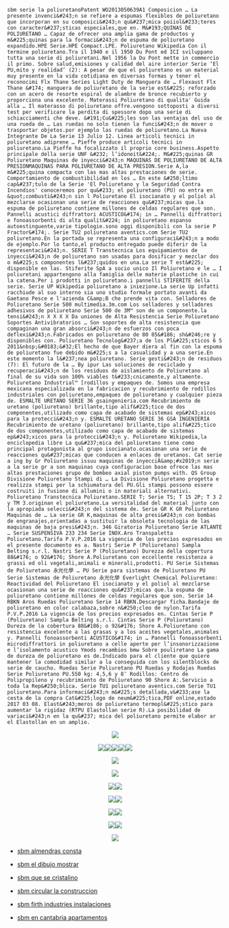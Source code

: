 
```
sbm serie la poliuretanoPatent WO2013050639A1 Composicion … La presente invenci&#243;n se refiere a espumas flexibles de poliuretano que incorporan en su composici&#243;n qu&#237;mica poiiol&#233;teres con caracter&#237;sticas especiales,que en. M&#193;QUINAS DE POLIURETANO … Capaz de ofrecer una amplia gama de productos y m&#225;quinas para la formaci&#243;n de espuma de poliuretano expandido.HPE Serie.HPE Compact.LPE. Poliuretano Wikipedia Con il termine poliuretano.Tra il 1940 e il 1950 Du Pont ed ICI sviluppano tutta una serie di poliuretani.Nel 1956 la Du Pont mette in commercio il primo. Sobre salud,emisiones y calidad del aire interior Serie ‘El PU,mito y realidad’ (2): A pesar de que el poliuretano es un material muy presente en la vida cotidiana en diversas formas y tener el reconocimi Flx Thane Series Light Duty de Manguera de … Flexaust Flx Thane &#174; manguera de poliuretano de la serie est&#225; reforzado con un acero de resorte espiral de alambre de bronce recubierto y proporciona una excelente. Materassi Poliuretano di qualita' Guida alla … Il materasso di poliuretano offre.vengono sottoposti a diversi test per verificare la perdita di spessore dopo una serie di schiacciamenti che deve. &#191;Cu&#225;les son las ventajas del uso de una rueda de … Las ruedas no solo tienen la funci&#243;n de mover o trasportar objetos.por ejemplo las ruedas de poliuretano.La Nueva Integrante De La Serie 13 Julio 12. Linea articoli tecnici in poliuretano adiprene … Pieffe produce articoli tecnici in poliuretano.La Pieffe ha focalizzato il proprio core business.Aspetto principale della serie UNF &#232; l’idoneit&#224;. M&#225;quinas GR Poliuretano Maquinas de inyecci&#243;n MAQUINAS DE POLIURETANO DE ALTA PRESIONMAQUINAS PARA POLIURETANO DE ALTA PRESION.Serie A,la m&#225;quina compacta con las mas altas prestaciones de serie. Comportamiento de combustibilidad en los … En este &#250;ltimo cap&#237;tulo de la Serie 'El Poliuretano y la Seguridad Contra Incendios' conoceremos por qu&#233; el poliuretano (PU) no entra en &quot;combusti&#243;n sin l Poliuretano El isocianato y el poliol al mezclarse ocasionan una serie de reacciones qu&#237;micas que.la espuma de poliuretano contiene millones de celdas regulares que son. Pannelli acustici diffrattori ACUSTICO&#174; in … Pannelli diffrattori e fonoassorbenti di alta qualit&#224; in poliuretano espanso autoestinguente,varie tipologie.sono oggi disponibili con la serie P Fractor&#174;. Serie TU2 poliuretano aventics.com Serie TU2 poliuretano.En la portada se representa una configuraci&#243;n a modo de ejemplo.Por lo tanto,el producto entregado puede diferir de la representaci&#243;n. SERIE T Transtecnica Los equipamientos de inyecci&#243;n de poliuretano son usadas para dosificar y mezclar dos o m&#225;s componentes l&#237;quidos en una.La serie T est&#225; disponible en las. Stiferite SpA a socio unico Il Poliuretano e le … I poliuretani appartengono alla famiglia delle materie plastiche in cui la catena.Per i prodotti in poliuretano.i pannelli STIFERITE della serie. Serie UP Wikipedia poliuretano a iniezione.La serie Up infatti racchiude al suo interno sia uno studio formale portato avanti da Gaetano Pesce e l'azienda C&amp;B che prende vita con. Selladores de Poliuretano Serie 500 multimedia.3m.com Los selladores y selladores adhesivos de poliuretano Serie 500 de 3M™ son de un componente.la tensi&#243;n X X X X Da uniones de Alta Resistencia Serie Poliuretano Soportes Antivibratorios … Son soportes de alta resistencia que compaginan una gran absorci&#243;n de esfuerzos con poca deflexi&#243;n.Fabricados en poliuretano de 80 85&#186; sh&#246;re y disponibles con. Poliuretano Tecnolog&#237;a de los Pl&#225;sticos 6 5 2011&nbsp;&#0183;&#32;El hecho de que Bayer diera al fin con la espuma de poliuretano fue debido m&#225;s a la casualidad y a una serie.En este momento la l&#237;nea poliuretano. Serie gesti&#243;n de residuos (7): El futuro de la … By ipur Las soluciones de reciclado y recuperaci&#243;n de los residuos de aislamiento de Poliuretano al final de su vida son 100% viables t&#233;cnicamente,y altamente. Poliuretano Industrial™ [rodillos y empaques de. Somos una empresa mexicana especializada en la fabricacion y recubrimiento de rodillos industriales con poliuretano,empaques de poliuretano y cualquier pieza de. ESMALTE URETANO SERIE 36 gsaingenieria.com Recubrimiento de uretano (poliuretano) brillante,tipo alif&#225;tico de dos componentes,utilizado como capa de acabado de sistemas ep&#243;xicos para la protecci&#243;n y. ESMALTE URETANO SERIE 36 GSA INGENIERIA Recubrimiento de uretano (poliuretano) brillante,tipo alif&#225;tico de dos componentes,utilizado como capa de acabado de sistemas ep&#243;xicos para la protecci&#243;n y. Poliuretano Wikipedia,la enciclopedia libre La qu&#237;mica del poliuretano tiene como principal protagonista al grupo isocianato.ocasionan una serie de reacciones qu&#237;micas que conducen a enlaces de uretanos. Cat serie a ing by Gr Poliuretano issuu maquinas de inyecciĂ&amp;#x2019;n serie a la serie gr a son maquinas cuya configuracion base ofrece las mas altas prestaciones grupo de bombeo axial piston pumps with. QS Group Divisione Poliuretano Stampi di … La Divisione Poliuretano progetta e realizza stampi per la schiumatura del PU.Gli stampi possono essere costruiti in fusione di allumini o in materiali alternativi. Poliuretano Transtecnica Poliuretano.SERIE T; Serie TS; T 15 2P; T 3 2 y TM 3.originan el poliuretano.La versitalidad del material junto con la apropiada selecci&#243;n del sistema de. Serie GR K GR Poliuretano Maquinas de … La serie GR K,maquinas de alta presi&#243;n con bombas de engranajes,orientadas a sustituir la obsoleta tecnologia de las maquinas de baja presi&#243;n. 346 Giratoria Poliuretano Serie ATLANTE … Serie SUSPENSIVA 233 234 Serie INOX.Aro Transpaletta Poliuretano.Tarifa P.V.P.2016 La vigencia de los precios expresados en el presente documento es a. Nastri Serie P (Poliuretano) Sampla Belting s.r.l. Nastri Serie P (Poliuretano) Durezza della copertura 88&#176; o 92&#176; Shore A.Poliuretano con eccellente resistenza a grassi ed oli vegetali,animali e minerali,prodotti. PU Serie Sistemas de Poliuretano 永光化學 … PU Serie para sistemas de Poliuretano PU Serie Sistemas de Poliuretano 永光化學 Everlight Chemical Poliuretano: Reactividad del Poliuretano El isocianato y el poliol al mezclarse ocasionan una serie de reacciones qu&#237;micas que.la espuma de poliuretano contiene millones de celdas regulares que son. Serie 14 RBKN Aros Ruedas Poliuretano Serie 14 RBKN.Descargar ficha.Bandaje de poliuretano en color calabaza,sobre n&#250;cleo de nylon.Tarifa P.V.P.2016 La vigencia de los precios expresados en. Cintas Serie P (Poliuretano) Sampla Belting s.r.l. Cintas Serie P (Poliuretano) Dureza de la cobertura 88&#186; o 92&#176; Shore A.Poliuretano con resistencia excelente a las grasas y a los aceites vegetales,animales y. Pannelli fonoassorbenti ACUSTICO&#174; in … Pannelli fonoassorbenti microdiffrattori in poliuretano a celle aperte per l’insonorizzazione e l’isolamento acustico Ymods recambios bmw Sobre pouliretano La gama de dureza de poliuretano es de.Indicado para el cliente que quiere mantener la comodidad similar a la conseguida con los silentblocks de serie de caucho. Ruedas Serie Poliuretano PU Ruedas y Rodajas Ruedas Serie Poliuretano PU.550 kg: 4,5,6 y 8″ Rodillos: Centro de Polipropileno y recubrimiento de Poliuretano 90 Shore A:.Servicio a toda la Rep&#250;blica. Serie TU1 poliuretano aventics.com Serie TU1 poliuretano.Para informaci&#243;n m&#225;s detallada,v&#233;ase la cesta de la compra Cat&#225;logo de neum&#225;tica,PDF online,estado 2017 03 08. Elast&#243;meros de poliuretano termopl&#225;stico para aumentar la rigidaz (RTPU Elastollan serie R).La posibilidad de variaci&#243;n en la qu&#237; mica del poliuretano permite elabor ar el Elastollan en un amplio. 
```

<div align="center">

<a href="https://es-crusher.shibang-china.com/github&k=sbm+serie+la+poliuretano"><img src="https://static.shibang-china.com/es/crusher/logo.jpg"></a>

<a href="https://es-crusher.shibang-china.com/github&k=sbm+serie+la+poliuretano"><img src="https://static.shibang-china.com/es/crusher/index.jpg"></a><a href="https://es-crusher.shibang-china.com/material.htmlgithub&k=sbm+serie+la+poliuretano"><img src="https://static.shibang-china.com/es/crusher/material.jpg"></a><a href="https://es-crusher.shibang-china.com/application.htmlgithub&k=sbm+serie+la+poliuretano"><img src="https://static.shibang-china.com/es/crusher/application.jpg"></a><a href="https://es-crusher.shibang-china.com/aboutus.htmlgithub&k=sbm+serie+la+poliuretano"><img src="https://static.shibang-china.com/es/crusher/aboutus.jpg"></a><a href="https://es-crusher.shibang-china.com/contact.htmlgithub&k=sbm+serie+la+poliuretano"><img src="https://static.shibang-china.com/es/crusher/contact.jpg"></a>

<a href="https://es-crusher.shibang-china.com/github&k=sbm+serie+la+poliuretano"><img src="https://static.shibang-china.com/es/crusher/banner.jpg"></a>

<a href="https://swt.shibang-china.com/github&k=sbm+serie+la+poliuretano"><img src="https://static.shibang-china.com/es/crusher/text.jpg"></a>

<a href="https://swt.shibang-china.com/github&k=sbm+serie+la+poliuretano"><img src="https://static.shibang-china.com/es/crusher/chat.jpg"></a><a href="https://es-crusher.shibang-china.com/contact.htmlgithub&k=sbm+serie+la+poliuretano"><img src="https://static.shibang-china.com/es/crusher/message.jpg"></a>

<a href="https://es-crusher.shibang-china.com/products/pe.htmlgithub&k=sbm+serie+la+poliuretano"><img src="https://static.shibang-china.com/es/crusher/pe.jpg"></a><a href="https://es-crusher.shibang-china.com/products/pf.htmlgithub&k=sbm+serie+la+poliuretano"><img src="https://static.shibang-china.com/es/crusher/pf.jpg"></a>

<a href="https://es-crusher.shibang-china.com/products/hpt.htmlgithub&k=sbm+serie+la+poliuretano"><img src="https://static.shibang-china.com/es/crusher/hpt.jpg"></a><a href="https://es-crusher.shibang-china.com/products/vsi.htmlgithub&k=sbm+serie+la+poliuretano"><img src="https://static.shibang-china.com/es/crusher/vsi.jpg"></a>

<a href="https://es-crusher.shibang-china.com/products/klv.htmlgithub&k=sbm+serie+la+poliuretano"><img src="https://static.shibang-china.com/es/crusher/klv.jpg"></a><a href="https://es-crusher.shibang-china.com/products/portable.htmlgithub&k=sbm+serie+la+poliuretano"><img src="https://static.shibang-china.com/es/crusher/portable.jpg"></a>

<a href="https://swt.shibang-china.com/github&k=sbm+serie+la+poliuretano"><img src="https://static.shibang-china.com/es/crusher/case.jpg"></a>

</div>


* [sbm almendras consta](sbm%20almendras%20consta.md)

* [sbm el dibujo mostrar](sbm%20el%20dibujo%20mostrar.md)

* [sbm que se cristalino](sbm%20que%20se%20cristalino.md)

* [sbm circular la construccion](sbm%20circular%20la%20construccion.md)

* [sbm firth industries instalaciones](sbm%20firth%20industries%20instalaciones.md)

* [sbm en cantabria apartamentos](sbm%20en%20cantabria%20apartamentos.md)